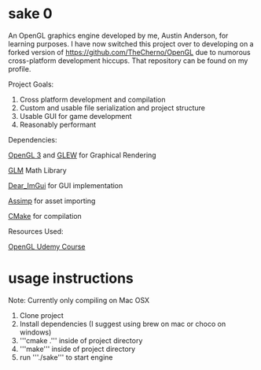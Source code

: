 # sake 0


An OpenGL graphics engine developed by me, Austin Anderson, for learning purposes. I have now switched this project over to developing on a forked version of https://github.com/TheCherno/OpenGL due to numorous cross-platform development hiccups. That repository can be found on my profile. 

Project Goals:

1. Cross platform development and compilation
2. Custom and usable file serialization and project structure
3. Usable GUI for game development
4. Reasonably performant

Dependencies:

[OpenGL 3](https://www.opengl.org/) and [GLEW](http://glew.sourceforge.net/) for Graphical Rendering

[GLM](https://glm.g-truc.net/0.9.9/index.html) Math Library

[Dear_ImGui](https://github.com/ocornut/imgui) for GUI implementation

[Assimp](http://www.assimp.org/) for asset importing

[CMake](https://cmake.org/) for compilation

Resources Used:

[OpenGL Udemy Course](https://www.udemy.com/graphics-with-modern-opengl/)



# usage instructions

Note: Currently only compiling on Mac OSX

1. Clone project
2. Install dependencies (I suggest using brew on mac or choco on windows)
3. '''cmake .''' inside of project directory
4. '''make''' inside of project directory
5. run '''./sake''' to start engine
